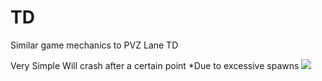 # TD
Similar game mechanics to PVZ Lane TD

Very Simple
Will crash after a certain point *Due to excessive spawns
![](https://github.com/yohonene/TD/blob/main/Unity_AqJeeqvvQT.gif)
